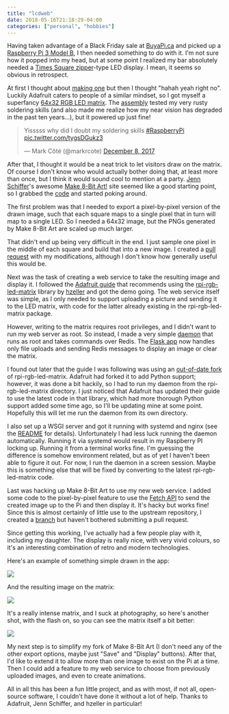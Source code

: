```yaml
---
title: "lcdweb"
date: 2018-05-16T21:18:29-04:00
categories: ["personal", "hobbies"]
---
```

Having taken advantage of a Black Friday sale at [BuyaPi.ca][] and
picked up a [Raspberry Pi 3 Model B][], I then needed something to do
with it. I'm not sure how it popped into my head, but at some point I
realized my bar absolutely needed a [Times Square zipper][]-type LED
display. I mean, it seems so obvious in retrospect.

At first I thought about [making one][] but then I thought "hahah yeah
right no". Luckily Adafruit caters to people of a similar mindset, so
I got myself a superfancy [64x32 RGB LED matrix][]. The [assembly][]
tested my very rusty soldering skills (and also made me realize how
my near vision has degraded in the past ten years...), but it powered
up just fine!

<blockquote class="twitter-tweet" data-lang="en"><p lang="en"
dir="ltr">Yisssss why did I doubt my soldering skills <a
href="https://twitter.com/hashtag/RaspberryPi?src=hash&amp;ref_src=twsrc%5Etfw">#RaspberryPi</a>
<a
href="https://t.co/tygsDGukz3">pic.twitter.com/tygsDGukz3</a></p>&mdash;
Mark Côté (@markrcote) <a
href="https://twitter.com/markrcote/status/938968754964324352?ref_src=twsrc%5Etfw">December
8, 2017</a></blockquote> <script async
src="https://platform.twitter.com/widgets.js"
charset="utf-8"></script>

After that, I thought it would be a neat trick to let visitors draw on
the matrix. Of course I don't know who would actually bother doing
that, at least more than once, but I think it would sound cool to
mention at a party. [Jenn Schiffer][]'s awesome [Make 8-Bit Art!][]
site seemed like a good starting point, so I grabbed the [code][] and
started poking around.

The first problem was that I needed to export a pixel-by-pixel version
of the drawn image, such that each square maps to a single pixel that
in turn will map to a single LED. So I needed a 64x32 image, but the
PNGs generated by Make 8-Bit Art are scaled up much larger.

That didn't end up being very difficult in the end. I just sample one
pixel in the middle of each square and build that into a new image. I
created a [pull request][] with my modifications, although I don't
know how generally useful this would be.

Next was the task of creating a web service to take the resulting
image and display it. I followed the [Adafruit guide][] that
recommends using the [rpi-rgb-led-matrix][] library by [hzeller][] and
got the demo going. The web service itself was simple, as I only
needed to support uploading a picture and sending it to the LED
matrix, with code for the latter already existing in the
rpi-rgb-led-matrix package.

However, writing to the matrix requires root privileges, and I didn't
want to run my web server as root. So instead, I made a very simple
[daemon][] that runs as root and takes commands over Redis. The
[Flask app][] now handles only file uploads and sending Redis messages
to display an image or clear the matrix.

I found out later that the guide I was following was using an
[out-of-date fork][] of rpi-rgb-led-matrix. Adafruit had forked it to
add Python support; however, it was done a bit hackily, so I had to
run my daemon from the rpi-rgb-led-matrix directory. I just noticed
that Adafruit has updated their guide to use the latest code in that
library, which had more thorough Python support added some time ago,
so I'll be updating mine at some point. Hopefully this will let me run
the daemon from its own directory.

I also set up a WSGI server and got it running with systemd and nginx
(see the [README][] for details). Unfortunately I had less luck
running the daemon automatically. Running it via systemd would result
in my Raspberry PI locking up. Running it from a terminal works
fine. I'm guessing the difference is somehow environment related, but
as of yet I haven't been able to figure it out. For now, I run the
daemon in a screen session. Maybe this is something else that will be
fixed by converting to the latest rpi-rgb-led-matrix code.

Last was hacking up Make 8-Bit Art to use my new web service. I added
some code to the pixel-by-pixel feature to use the [Fetch API][] to
send the created image up to the Pi and then display it. It's hacky
but works fine! Since this is almost certainly of little use to the
upstream repository, I created a [branch][] but haven't bothered
submitting a pull request.

Since getting this working, I've actually had a few people play with
it, including my daughter. The display is really nice, with very vivid
colours, so it's an interesting combination of retro and modern
technologies.

Here's an example of something simple drawn in the app:

<img src="/images/screenshot-make-8-bit-art.png">

And the resulting image on the matrix:

<img src="/images/led-matrix-hi.jpg">

It's a really intense matrix, and I suck at photography, so here's
another shot, with the flash on, so you can see the matrix itself a
bit better:

<img src="/images/led-matrix-hi-flash.jpg">

My next step is to simplify my fork of Make 8-Bit Art (I don't need
any of the other export options, maybe just "Save" and "Display"
buttons).  After that, I'd like to extend it to allow more than one
image to exist on the Pi at a time.  Then I could add a feature to my
web service to choose from previously uploaded images, and even to
create animations.

All in all this has been a fun little project, and as with most, if
not all, open-source software, I couldn't have done it without a lot
of help.  Thanks to Adafruit, Jenn Schiffer, and hzeller in particular!

[BuyaPi.ca]: https://www.buyapi.ca
[Raspberry Pi 3 Model B]: https://www.raspberrypi.org/products/raspberry-pi-3-model-b/
[Times Square zipper]: https://www.wired.com/2008/11/nov-6-1928-all-the-news-thats-lit-2/
[making one]: https://www.makeuseof.com/tag/weekend-project-build-giant-led-pixel-display/
[64x32 RGB LED matrix]: https://www.adafruit.com/product/2279
[assembly]: https://learn.adafruit.com/adafruit-rgb-matrix-plus-real-time-clock-hat-for-raspberry-pi
[Jenn Schiffer]: http://jennmoney.biz/
[Make 8-Bit Art!]: https://make8bitart.com/
[code]: https://github.com/jennschiffer/make8bitart
[pull request]: https://github.com/jennschiffer/make8bitart/pull/66
[Adafruit guide]: https://learn.adafruit.com/adafruit-rgb-matrix-plus-real-time-clock-hat-for-raspberry-pi/driving-matrices
[rpi-rgb-led-matrix]: https://github.com/hzeller/rpi-rgb-led-matrix
[hzeller]: https://github.com/hzeller
[daemon]: https://github.com/markrcote/ledweb/blob/master/ledservice.py
[Flask app]: https://github.com/markrcote/ledweb/blob/master/ledweb.py
[branch]: https://github.com/markrcote/make8bitart/tree/ledweb
[out-of-date fork]: https://github.com/hzeller/rpi-rgb-led-matrix/issues/9#issuecomment-61035344
[README]: https://github.com/markrcote/ledweb/blob/master/README.md
[Fetch API]: https://developer.mozilla.org/en-US/docs/Web/API/Fetch_API
